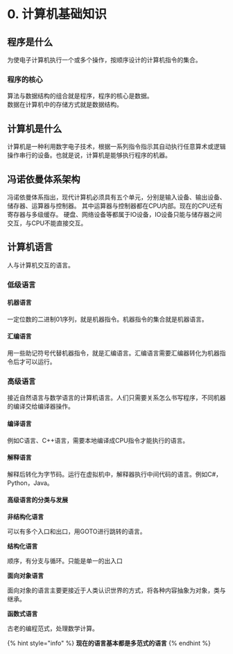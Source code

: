 # 0. 计算机基础知识

## 程序是什么

为使电子计算机执行一个或多个操作，按顺序设计的计算机指令的集合。

### 程序的核心

算法与数据结构的组合就是程序，程序的核心是数据。  
数据在计算机中的存储方式就是数据结构。

## 计算机是什么

计算机是一种利用数字电子技术，根据一系列指令指示其自动执行任意算术或逻辑操作串行的设备。也就是说，计算机是能够执行程序的机器。

## 冯诺依曼体系架构

冯诺依曼体系指出，现代计算机必须具有五个单元，分别是输入设备、输出设备、储存器、运算器与控制器。 其中运算器与控制器都在CPU内部。现在的CPU还有寄存器与多级缓存。 硬盘、网络设备等都属于IO设备，IO设备只能与储存器之间交互，与CPU不能直接交互。

## 计算机语言

人与计算机交互的语言。

### 低级语言

#### 机器语言

一定位数的二进制01序列，就是机器指令。机器指令的集合就是机器语言。

#### 汇编语言

用一些助记符号代替机器指令，就是汇编语言。汇编语言需要汇编器转化为机器指令后才可以运行。

### 高级语言

接近自然语言与数学语言的计算机语言。人们只需要关系怎么书写程序，不同机器的编译交给编译器操作。

#### 编译语言

例如C语言、C++语言，需要本地编译成CPU指令才能执行的语言。

#### 解释语言

解释后转化为字节码。运行在虚拟机中，解释器执行中间代码的语言。例如C\#，Python，Java。

#### 高级语言的分类与发展

**非结构化语言**

可以有多个入口和出口，用GOTO进行跳转的语言。

**结构化语言**

顺序，有分支与循环。只能是单一的出入口

**面向对象语言**

面向对象的语言主要更接近于人类认识世界的方式，将各种内容抽象为对象，类与继承。

**函数式语言**

古老的编程范式，处理数学计算。

{% hint style="info" %}
**现在的语言基本都是多范式的语言**
{% endhint %}

